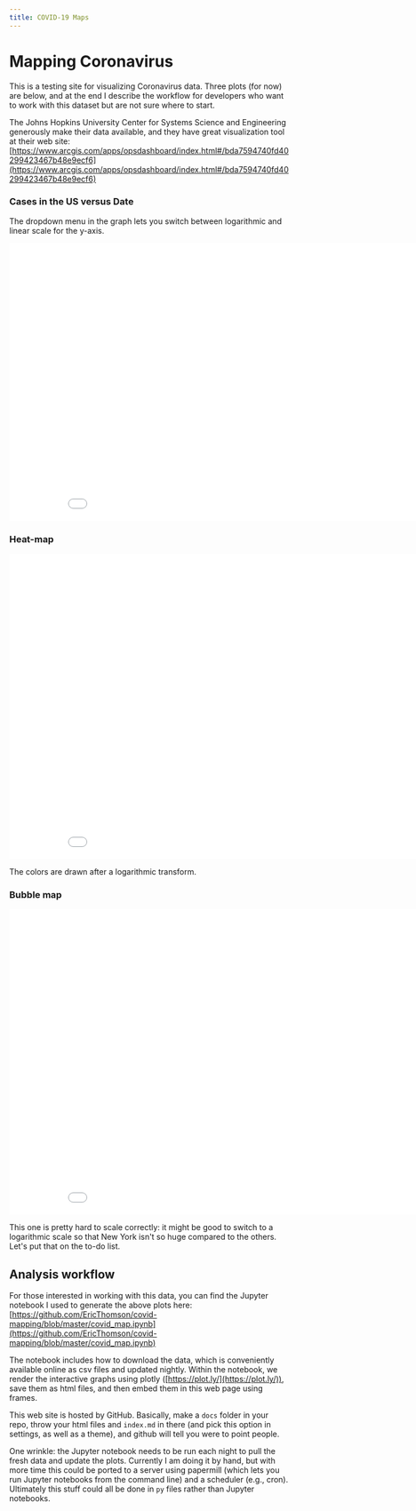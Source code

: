 ```yaml
---
title: COVID-19 Maps
---
```

# Mapping Coronavirus
This is a testing site for visualizing Coronavirus data. Three plots (for now) are below, and at the end I describe the workflow for developers who want to work with this dataset but are not sure where to start.

The Johns Hopkins University Center for Systems Science and Engineering  generously make their data available, and they have great visualization  tool at their web site: [https://www.arcgis.com/apps/opsdashboard/index.html#/bda7594740fd40299423467b48e9ecf6](https://www.arcgis.com/apps/opsdashboard/index.html#/bda7594740fd40299423467b48e9ecf6)

### Cases in the US versus Date
The dropdown menu in the graph lets you switch between logarithmic and linear scale for the y-axis.

<iframe src="cases_v_time.html"  width="900" height="500" frameborder="0" scrolling="no"></iframe>


### Heat-map

<iframe src="choropleth.html"  width="900" height="550" frameborder="0" scrolling="no"></iframe>

The colors are drawn after a logarithmic transform.

### Bubble map

<iframe src="bubble.html"  width="900" height="550"  frameborder="0" scrolling="no"></iframe>

This one is pretty hard to scale correctly: it might be good to switch to a logarithmic scale so that New York isn't so huge compared to the others. Let's put that on the to-do list.

## Analysis workflow
For those interested in working with this data, you can find the Jupyter notebook I used to generate the above plots here:
[https://github.com/EricThomson/covid-mapping/blob/master/covid_map.ipynb](https://github.com/EricThomson/covid-mapping/blob/master/covid_map.ipynb)

 The notebook includes how to download the data, which is conveniently available online as csv files and updated nightly. Within the notebook, we render the interactive graphs using plotly ([https://plot.ly/](https://plot.ly/)), save them as html files, and then embed them in this web page using frames.

 This web site is hosted by GitHub. Basically, make a `docs` folder in your repo, throw your html files and `index.md` in there (and pick this option in settings, as well as a theme), and github will tell you were to point people.

One wrinkle: the Jupyter notebook needs to be run each night to pull the fresh data and update the plots. Currently I am doing it by hand, but with more time this could be ported to a server using papermill (which lets you run Jupyter notebooks from the command line) and a scheduler (e.g., cron). Ultimately this stuff could all be done in `py` files rather than Jupyter notebooks.
